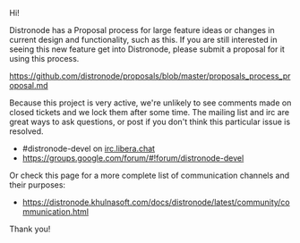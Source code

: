 Hi!

Distronode has a Proposal process for large feature ideas or changes in current design and functionality, such as this.
If you are still interested in seeing this new feature get into Distronode, please submit a proposal for it using this process.

https://github.com/distronode/proposals/blob/master/proposals_process_proposal.md

Because this project is very active, we're unlikely to see comments made on closed tickets and we lock them after some time.
The mailing list and irc are great ways to ask questions, or post if you don't think this particular issue is resolved.

* #distronode-devel on [irc.libera.chat](https://libera.chat/)
* https://groups.google.com/forum/#!forum/distronode-devel

Or check this page for a more complete list of communication channels and their purposes:

* https://distronode.khulnasoft.com/docs/distronode/latest/community/communication.html

Thank you!
